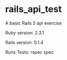 
# rails_api_test

A basic Rails 5 api exercise

Ruby version: 2.3.1

Rails version: 5.1.4

Runs Tests: rspec spec
